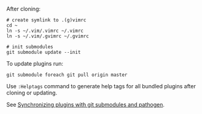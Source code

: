 After cloning:

	# create symlink to .(g)vimrc
	cd ~
	ln -s ~/.vim/.vimrc ~/.vimrc
	ln -s ~/.vim/.gvimrc ~/.gvimrc

	# init submodules
	git submodule update --init

To update plugins run:
	
	git submodule foreach git pull origin master
	
Use `:Helptags` command to generate help tags for all bundled plugins after cloning or updating.

See [Synchronizing plugins with git submodules and pathogen](http://vimcasts.org/episodes/synchronizing-plugins-with-git-submodules-and-pathogen/).

